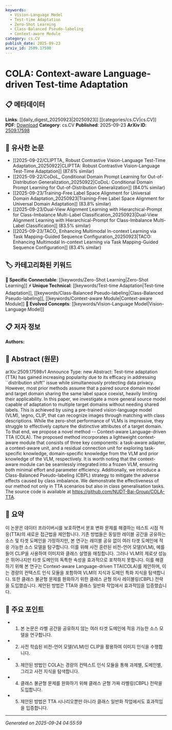 ```yaml
---
keywords:
  - Vision-Language Model
  - Test-time Adaptation
  - Zero-Shot Learning
  - Class-Balanced Pseudo-labeling
  - Context-aware Module
category: cs.CV
publish_date: 2025-09-23
arxiv_id: 2509.17598
---
```


<!-- KEYWORD_LINKING_METADATA:
{
  "processed_timestamp": "2025-09-24T04:55:59.697395",
  "vocabulary_version": "1.0",
  "selected_keywords": [
    "Vision-Language Model",
    "Test-time Adaptation",
    "Zero-Shot Learning",
    "Class-Balanced Pseudo-labeling",
    "Context-aware Module"
  ],
  "rejected_keywords": [],
  "similarity_scores": {
    "Vision-Language Model": 0.92,
    "Test-time Adaptation": 0.78,
    "Zero-Shot Learning": 0.85,
    "Class-Balanced Pseudo-labeling": 0.7,
    "Context-aware Module": 0.72
  },
  "extraction_method": "AI_prompt_based",
  "budget_applied": true,
  "candidates_json": {
    "candidates": [
      {
        "surface": "Vision-Language Model",
        "canonical": "Vision-Language Model",
        "aliases": [
          "VLM",
          "CLIP"
        ],
        "category": "evolved_concepts",
        "rationale": "Vision-Language Models are crucial for linking multimodal learning approaches and their adaptation capabilities.",
        "novelty_score": 0.45,
        "connectivity_score": 0.88,
        "specificity_score": 0.85,
        "link_intent_score": 0.92
      },
      {
        "surface": "Test-time Adaptation",
        "canonical": "Test-time Adaptation",
        "aliases": [
          "TTA"
        ],
        "category": "unique_technical",
        "rationale": "Test-time Adaptation is a novel approach that addresses distribution shift, enhancing model adaptability.",
        "novelty_score": 0.7,
        "connectivity_score": 0.65,
        "specificity_score": 0.8,
        "link_intent_score": 0.78
      },
      {
        "surface": "Zero-Shot Learning",
        "canonical": "Zero-Shot Learning",
        "aliases": [
          "ZSL"
        ],
        "category": "specific_connectable",
        "rationale": "Zero-Shot Learning is a key concept in adapting models to new tasks without labeled data.",
        "novelty_score": 0.5,
        "connectivity_score": 0.82,
        "specificity_score": 0.78,
        "link_intent_score": 0.85
      },
      {
        "surface": "Class-Balanced Pseudo-labeling",
        "canonical": "Class-Balanced Pseudo-labeling",
        "aliases": [
          "CBPL"
        ],
        "category": "unique_technical",
        "rationale": "This technique addresses class imbalance, a common issue in machine learning, enhancing model robustness.",
        "novelty_score": 0.65,
        "connectivity_score": 0.6,
        "specificity_score": 0.75,
        "link_intent_score": 0.7
      },
      {
        "surface": "Context-aware Module",
        "canonical": "Context-aware Module",
        "aliases": [
          "Context Module"
        ],
        "category": "unique_technical",
        "rationale": "The context-aware module is integral for integrating domain-specific knowledge into models.",
        "novelty_score": 0.68,
        "connectivity_score": 0.67,
        "specificity_score": 0.77,
        "link_intent_score": 0.72
      }
    ],
    "ban_list_suggestions": [
      "distribution shift",
      "source domain",
      "target domain"
    ]
  },
  "decisions": [
    {
      "candidate_surface": "Vision-Language Model",
      "resolved_canonical": "Vision-Language Model",
      "decision": "linked",
      "scores": {
        "novelty": 0.45,
        "connectivity": 0.88,
        "specificity": 0.85,
        "link_intent": 0.92
      }
    },
    {
      "candidate_surface": "Test-time Adaptation",
      "resolved_canonical": "Test-time Adaptation",
      "decision": "linked",
      "scores": {
        "novelty": 0.7,
        "connectivity": 0.65,
        "specificity": 0.8,
        "link_intent": 0.78
      }
    },
    {
      "candidate_surface": "Zero-Shot Learning",
      "resolved_canonical": "Zero-Shot Learning",
      "decision": "linked",
      "scores": {
        "novelty": 0.5,
        "connectivity": 0.82,
        "specificity": 0.78,
        "link_intent": 0.85
      }
    },
    {
      "candidate_surface": "Class-Balanced Pseudo-labeling",
      "resolved_canonical": "Class-Balanced Pseudo-labeling",
      "decision": "linked",
      "scores": {
        "novelty": 0.65,
        "connectivity": 0.6,
        "specificity": 0.75,
        "link_intent": 0.7
      }
    },
    {
      "candidate_surface": "Context-aware Module",
      "resolved_canonical": "Context-aware Module",
      "decision": "linked",
      "scores": {
        "novelty": 0.68,
        "connectivity": 0.67,
        "specificity": 0.77,
        "link_intent": 0.72
      }
    }
  ]
}
-->

# COLA: Context-aware Language-driven Test-time Adaptation

## 📋 메타데이터

**Links**: [[daily_digest_20250923|20250923]] [[categories/cs.CV|cs.CV]]
**PDF**: [Download](https://arxiv.org/pdf/2509.17598.pdf)
**Category**: cs.CV
**Published**: 2025-09-23
**ArXiv ID**: [2509.17598](https://arxiv.org/abs/2509.17598)

## 🔗 유사한 논문
- [[2025-09-22/CLIPTTA_ Robust Contrastive Vision-Language Test-Time Adaptation_20250922|CLIPTTA: Robust Contrastive Vision-Language Test-Time Adaptation]] (87.6% similar)
- [[2025-09-22/CoDoL_ Conditional Domain Prompt Learning for Out-of-Distribution Generalization_20250922|CoDoL: Conditional Domain Prompt Learning for Out-of-Distribution Generalization]] (84.0% similar)
- [[2025-09-23/Training-Free Label Space Alignment for Universal Domain Adaptation_20250923|Training-Free Label Space Alignment for Universal Domain Adaptation]] (83.8% similar)
- [[2025-09-23/Dual-View Alignment Learning with Hierarchical-Prompt for Class-Imbalance Multi-Label Classification_20250923|Dual-View Alignment Learning with Hierarchical-Prompt for Class-Imbalance Multi-Label Classification]] (83.5% similar)
- [[2025-09-23/TACO_ Enhancing Multimodal In-context Learning via Task Mapping-Guided Sequence Configuration_20250923|TACO: Enhancing Multimodal In-context Learning via Task Mapping-Guided Sequence Configuration]] (83.4% similar)

## 🏷️ 카테고리화된 키워드
**🔗 Specific Connectable**: [[keywords/Zero-Shot Learning|Zero-Shot Learning]]
**⚡ Unique Technical**: [[keywords/Test-time Adaptation|Test-time Adaptation]], [[keywords/Class-Balanced Pseudo-labeling|Class-Balanced Pseudo-labeling]], [[keywords/Context-aware Module|Context-aware Module]]
**🚀 Evolved Concepts**: [[keywords/Vision-Language Model|Vision-Language Model]]

## 📋 저자 정보

**Authors:** 

## 📄 Abstract (원문)

arXiv:2509.17598v1 Announce Type: new 
Abstract: Test-time adaptation (TTA) has gained increasing popularity due to its efficacy in addressing ``distribution shift'' issue while simultaneously protecting data privacy.
  However, most prior methods assume that a paired source domain model and target domain sharing the same label space coexist, heavily limiting their applicability.
  In this paper, we investigate a more general source model capable of adaptation to multiple target domains without needing shared labels.
  This is achieved by using a pre-trained vision-language model (VLM), \egno, CLIP, that can recognize images through matching with class descriptions.
  While the zero-shot performance of VLMs is impressive, they struggle to effectively capture the distinctive attributes of a target domain.
  To that end, we propose a novel method -- Context-aware Language-driven TTA (COLA).
  The proposed method incorporates a lightweight context-aware module that consists of three key components: a task-aware adapter, a context-aware unit, and a residual connection unit for exploring task-specific knowledge, domain-specific knowledge from the VLM and prior knowledge of the VLM, respectively.
  It is worth noting that the context-aware module can be seamlessly integrated into a frozen VLM, ensuring both minimal effort and parameter efficiency.
  Additionally, we introduce a Class-Balanced Pseudo-labeling (CBPL) strategy to mitigate the adverse effects caused by class imbalance.
  We demonstrate the effectiveness of our method not only in TTA scenarios but also in class generalisation tasks.
  The source code is available at https://github.com/NUDT-Bai-Group/COLA-TTA.

## 📝 요약

이 논문은 데이터 프라이버시를 보호하면서 분포 변화 문제를 해결하는 테스트 시점 적응(TTA)의 새로운 접근법을 제안합니다. 기존 방법들은 동일한 레이블 공간을 공유하는 소스 및 타겟 도메인을 가정하지만, 본 연구는 레이블 공유 없이 여러 타겟 도메인에 적응 가능한 소스 모델을 탐구합니다. 이를 위해 사전 훈련된 비전-언어 모델(VLM), 예를 들어 CLIP을 사용하여 이미지와 클래스 설명을 매칭합니다. 그러나 VLM의 제로샷 성능은 뛰어나지만 타겟 도메인의 독특한 속성을 효과적으로 포착하지 못합니다. 이를 해결하기 위해 본 연구는 Context-aware Language-driven TTA(COLA)를 제안하며, 이는 경량의 컨텍스트 인식 모듈을 포함하여 VLM의 지식과 도메인 특화 지식을 탐색합니다. 또한 클래스 불균형 문제를 완화하기 위한 클래스 균형 의사 레이블링(CBPL) 전략을 도입했습니다. 제안된 방법은 TTA와 클래스 일반화 작업에서 효과적임을 입증했습니다.

## 🎯 주요 포인트

- 1. 본 논문은 라벨 공간을 공유하지 않는 여러 타겟 도메인에 적응 가능한 소스 모델을 연구합니다.
- 2. 사전 학습된 비전-언어 모델(VLM)인 CLIP을 활용하여 이미지 인식을 수행합니다.
- 3. 제안된 방법인 COLA는 경량의 컨텍스트 인식 모듈을 통해 과제별, 도메인별, 그리고 사전 지식을 탐색합니다.
- 4. 클래스 불균형 문제를 완화하기 위해 클래스 균형 가짜 라벨링(CBPL) 전략을 도입합니다.
- 5. 제안된 방법은 TTA 시나리오뿐만 아니라 클래스 일반화 작업에서도 효과적임을 입증합니다.


---

*Generated on 2025-09-24 04:55:59*